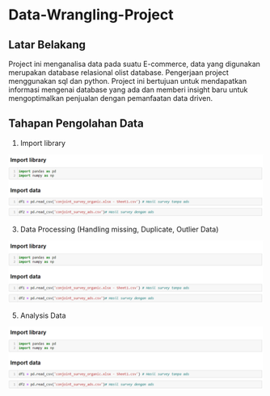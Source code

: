 # Data-Wrangling-Project

## Latar Belakang
Project ini menganalisa data pada suatu E-commerce, data yang digunakan merupakan database relasional olist database. 
Pengerjaan project menggunakan sql dan python. Project ini bertujuan untuk mendapatkan informasi mengenai database yang ada dan memberi insight baru untuk mengoptimalkan penjualan dengan pemanfaatan data driven.

## Tahapan Pengolahan Data

1. Import library
   
![Alt text](https://github.com/syahruaru/Mini-Project/blob/main/img/part%201%20import%20library%20&%20data.png?raw=true)

3. Data Processing (Handling missing, Duplicate, Outlier Data)
   
![Alt text](https://github.com/syahruaru/Mini-Project/blob/main/img/part%201%20import%20library%20&%20data.png?raw=true)

5. Analysis Data
   
![Alt text](https://github.com/syahruaru/Mini-Project/blob/main/img/part%201%20import%20library%20&%20data.png?raw=true)
